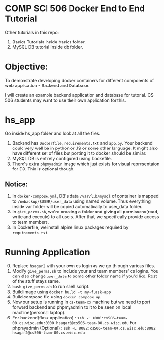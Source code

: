 # COMP SCI 506 Docker End to End Tutorial

Other tutorials in this repo: 
1. Basics Tutorials inside basics folder.
2. MySQL DB tutorial inside db folder. 

# Objective:
To demonstrate developing docker containers for different comporents of web application - Backend and Database.

I will create an example backend application and database for tutorial. CS 506 students may want to use their own application for this. 

# hs_app 

Go inside hs_app folder and look at all the files.

1. Backend has `Dockerfile`, `requirements.txt` and `app.py`. Your backend could very well be in python or JS or some other language. It might also have different set of files but porting it to docker should be similar.
2. MySQL DB is entirely configured using Dockefile.
3. There's extra `phpmyadmin` image which just exists for visual representaion for DB. This is optional though.
   
## Notice:
1. In `docker-compose.yml`, DB's data `/var/lib/mysql` of container is mapped to `/nobackup/$USER/user_data` using named volume. Thus everything inside var folder will be copied automatically to user_data folder. 
2. In `give_perms.sh`, we're creating a folder and giving all permissons(read, write and execute) to all users. After that, we specifically provide access to team members.  
3. In Dockerfile, we install alpine linux packages required by `requirements.txt`. 
 
# Running Application
0. Replace `hsagar2` with your own cs login as we go through various files. 
1. Modify `give_perms.sh` to include your and team members' cs logins. You can also change `user_data` to some other folder name if you'd like. Rest of the stuff stays same. 
2. `bash give_perms.sh` to run shell script.
3. Build image using `docker build -t my-flask-app`
4. Build compose file using `docker compose up`. 
5. Now our setup is running in `cs-team-xx` machine but we need to port forward backend and phpmyadmin to it to be seen on local machine(personal laptop).
6. For backend(flask application) : `ssh -L 8000:cs506-team-00.cs.wisc.edu:8000 hsagar2@cs506-team-00.cs.wisc.edu`
For phpmyadmin (Optional) : `ssh -L 8082:cs506-team-00.cs.wisc.edu:8082 hsagar2@cs506-team-00.cs.wisc.edu`
